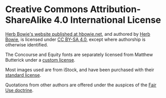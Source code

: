 Creative Commons Attribution-ShareAlike 4.0 International License
=================================================================

[Herb Bowie's website published at hbowie.net](https://hbowie.net), and authored by [Herb Bowie](https://hbowie.net/about.html), is licensed under [CC BY-SA 4.0](https://creativecommons.org/licenses/by-sa/4.0/), except where authorship is otherwise identified.

The Concourse and Equity fonts are separately licensed from Matthew Butterick under a [custom license](https://mbtype.com/license/). 

Most images used are from iStock, and have been purchased with their [standard license](https://www.istockphoto.com/legal/license-agreement).

Quotations from other authors are offered under the auspices of the [Fair Use doctrine](https://en.wikipedia.org/wiki/Fair_use). 
